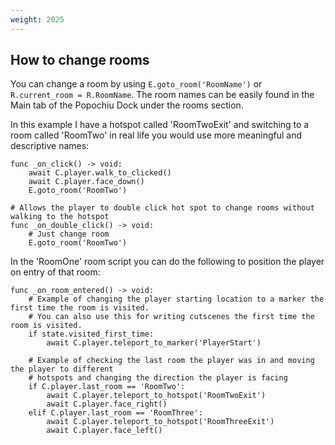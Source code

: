 ```yaml
---
weight: 2025
---
```


## How to change rooms

You can change a room by using ```E.goto_room('RoomName')``` or ```R.current_room = R.RoomName```. The room names can be easily found in the Main tab of the Popochiu Dock under the rooms section.

In this example I have a hotspot called 'RoomTwoExit' and switching to a room called 'RoomTwo' in real life you would use more meaningful and descriptive names:
```
func _on_click() -> void:
    await C.player.walk_to_clicked()
    await C.player.face_down()
    E.goto_room('RoomTwo')

# Allows the player to double click hot spot to change rooms without walking to the hotspot
func _on_double_click() -> void:
    # Just change room
    E.goto_room('RoomTwo')
```

In the 'RoomOne' room script you can do the following to position the player on entry of that room:
```
func _on_room_entered() -> void:
    # Example of changing the player starting location to a marker the first time the room is visited.
    # You can also use this for writing cutscenes the first time the room is visited.
    if state.visited_first_time:
        await C.player.teleport_to_marker('PlayerStart')
    
    # Example of checking the last room the player was in and moving the player to different
    # hotspots and changing the direction the player is facing
    if C.player.last_room == 'RoomTwo':
        await C.player.teleport_to_hotspot('RoomTwoExit')
        await C.player.face_right()
    elif C.player.last_room == 'RoomThree':
        await C.player.teleport_to_hotspot('RoomThreeExit')
        await C.player.face_left()
```
